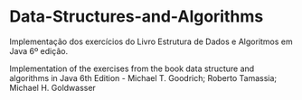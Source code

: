 # Data-Structures-and-Algorithms

Implementação dos exercícios do Livro Estrutura de Dados e Algoritmos em Java 6º edição.

Implementation of the exercises from the book data structure and algorithms in Java 6th Edition - 
Michael T. Goodrich; Roberto Tamassia; Michael H. Goldwasser
